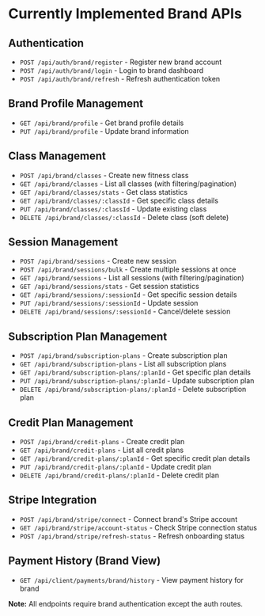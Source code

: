 # Currently Implemented Brand APIs

## Authentication
- `POST /api/auth/brand/register` - Register new brand account
- `POST /api/auth/brand/login` - Login to brand dashboard  
- `POST /api/auth/brand/refresh` - Refresh authentication token

## Brand Profile Management
- `GET /api/brand/profile` - Get brand profile details
- `PUT /api/brand/profile` - Update brand information

## Class Management
- `POST /api/brand/classes` - Create new fitness class
- `GET /api/brand/classes` - List all classes (with filtering/pagination)
- `GET /api/brand/classes/stats` - Get class statistics
- `GET /api/brand/classes/:classId` - Get specific class details
- `PUT /api/brand/classes/:classId` - Update existing class
- `DELETE /api/brand/classes/:classId` - Delete class (soft delete)

## Session Management  
- `POST /api/brand/sessions` - Create new session
- `POST /api/brand/sessions/bulk` - Create multiple sessions at once
- `GET /api/brand/sessions` - List all sessions (with filtering/pagination)
- `GET /api/brand/sessions/stats` - Get session statistics
- `GET /api/brand/sessions/:sessionId` - Get specific session details
- `PUT /api/brand/sessions/:sessionId` - Update session
- `DELETE /api/brand/sessions/:sessionId` - Cancel/delete session

## Subscription Plan Management
- `POST /api/brand/subscription-plans` - Create subscription plan
- `GET /api/brand/subscription-plans` - List all subscription plans
- `GET /api/brand/subscription-plans/:planId` - Get specific plan details
- `PUT /api/brand/subscription-plans/:planId` - Update subscription plan
- `DELETE /api/brand/subscription-plans/:planId` - Delete subscription plan

## Credit Plan Management
- `POST /api/brand/credit-plans` - Create credit plan
- `GET /api/brand/credit-plans` - List all credit plans
- `GET /api/brand/credit-plans/:planId` - Get specific credit plan details
- `PUT /api/brand/credit-plans/:planId` - Update credit plan
- `DELETE /api/brand/credit-plans/:planId` - Delete credit plan

## Stripe Integration
- `POST /api/brand/stripe/connect` - Connect brand's Stripe account
- `GET /api/brand/stripe/account-status` - Check Stripe connection status
- `POST /api/brand/stripe/refresh-status` - Refresh onboarding status

## Payment History (Brand View)
- `GET /api/client/payments/brand/history` - View payment history for brand

**Note:** All endpoints require brand authentication except the auth routes.